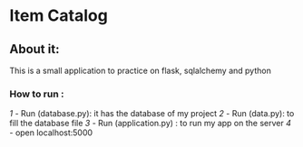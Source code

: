 # Item Catalog

## About it:
This is a small application to practice on flask, sqlalchemy and python

### How to run :
_1_ - Run (database.py): it has the database of my project
_2_ - Run (data.py): to fill the database file
_3_ - Run (application.py) : to run my app on the server
_4_ - open localhost:5000